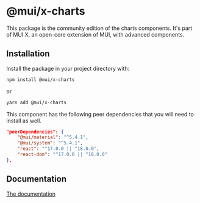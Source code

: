 # @mui/x-charts

This package is the community edition of the charts components.
It's part of MUI X, an open-core extension of MUI, with advanced components.

## Installation

Install the package in your project directory with:

```sh
npm install @mui/x-charts
```

or

```sh
yarn add @mui/x-charts
```

This component has the following peer dependencies that you will need to install as well.

```json
"peerDependencies": {
    "@mui/material": "^5.4.1",
    "@mui/system": "^5.4.1",
    "react": "^17.0.0 || ^18.0.0",
    "react-dom": "^17.0.0 || ^18.0.0"
},
```

## Documentation

[The documentation](https://mui.com/x/react-charts/)
